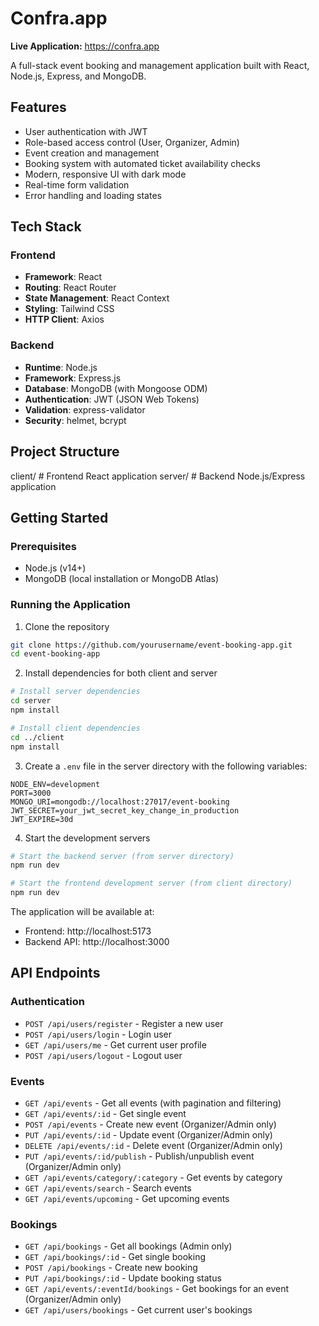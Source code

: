 # Confra.app

**Live Application:** https://confra.app

A full-stack event booking and management application built with React, Node.js, Express, and MongoDB.

## Features

- User authentication with JWT
- Role-based access control (User, Organizer, Admin)
- Event creation and management
- Booking system with automated ticket availability checks
- Modern, responsive UI with dark mode
- Real-time form validation
- Error handling and loading states

## Tech Stack

### Frontend
- **Framework**: React
- **Routing**: React Router
- **State Management**: React Context
- **Styling**: Tailwind CSS
- **HTTP Client**: Axios

### Backend
- **Runtime**: Node.js
- **Framework**: Express.js
- **Database**: MongoDB (with Mongoose ODM)
- **Authentication**: JWT (JSON Web Tokens)
- **Validation**: express-validator
- **Security**: helmet, bcrypt

## Project Structure

client/  # Frontend React application
server/ # Backend Node.js/Express application


## Getting Started

### Prerequisites
- Node.js (v14+)
- MongoDB (local installation or MongoDB Atlas)

### Running the Application

1. Clone the repository
```bash
git clone https://github.com/yourusername/event-booking-app.git
cd event-booking-app
```

2. Install dependencies for both client and server
```bash
# Install server dependencies
cd server
npm install

# Install client dependencies
cd ../client
npm install
```

3. Create a `.env` file in the server directory with the following variables:
```
NODE_ENV=development
PORT=3000
MONGO_URI=mongodb://localhost:27017/event-booking
JWT_SECRET=your_jwt_secret_key_change_in_production
JWT_EXPIRE=30d
```

4. Start the development servers
```bash
# Start the backend server (from server directory)
npm run dev

# Start the frontend development server (from client directory)
npm run dev
```

The application will be available at:
- Frontend: http://localhost:5173
- Backend API: http://localhost:3000


## API Endpoints

### Authentication
- `POST /api/users/register` - Register a new user
- `POST /api/users/login` - Login user
- `GET /api/users/me` - Get current user profile
- `POST /api/users/logout` - Logout user

### Events
- `GET /api/events` - Get all events (with pagination and filtering)
- `GET /api/events/:id` - Get single event
- `POST /api/events` - Create new event (Organizer/Admin only)
- `PUT /api/events/:id` - Update event (Organizer/Admin only)
- `DELETE /api/events/:id` - Delete event (Organizer/Admin only)
- `PUT /api/events/:id/publish` - Publish/unpublish event (Organizer/Admin only)
- `GET /api/events/category/:category` - Get events by category
- `GET /api/events/search` - Search events
- `GET /api/events/upcoming` - Get upcoming events

### Bookings
- `GET /api/bookings` - Get all bookings (Admin only)
- `GET /api/bookings/:id` - Get single booking
- `POST /api/bookings` - Create new booking
- `PUT /api/bookings/:id` - Update booking status
- `GET /api/events/:eventId/bookings` - Get bookings for an event (Organizer/Admin only)
- `GET /api/users/bookings` - Get current user's bookings
